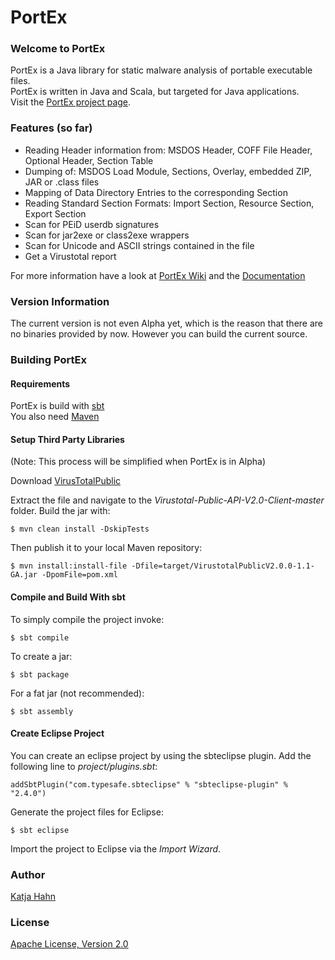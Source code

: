 PortEx
======

### Welcome to PortEx

PortEx is a Java library for static malware analysis of portable executable files.  
PortEx is written in Java and Scala, but targeted for Java applications.  
Visit the [PortEx project page](http://katjahahn.github.io/PortEx/).

### Features (so far)

* Reading Header information from: MSDOS Header, COFF File Header, Optional Header, Section Table
* Dumping of: MSDOS Load Module, Sections, Overlay, embedded ZIP, JAR or .class files
* Mapping of Data Directory Entries to the corresponding Section
* Reading Standard Section Formats: Import Section, Resource Section, Export Section
* Scan for PEiD userdb signatures
* Scan for jar2exe or class2exe wrappers
* Scan for Unicode and ASCII strings contained in the file
* Get a Virustotal report

For more information have a look at [PortEx Wiki](https://github.com/katjahahn/PortEx/wiki/Getting-Started) and the [Documentation](http://katjahahn.github.io/PortEx/javadocs/)

### Version Information

The current version is not even Alpha yet, which is the reason that there are no binaries provided by now. However you can build the current source.

### Building PortEx

#### Requirements

PortEx is build with [sbt](http://www.scala-sbt.org)  
You also need [Maven](https://maven.apache.org/)

#### Setup Third Party Libraries

(Note: This process will be simplified when PortEx is in Alpha)

Download [VirusTotalPublic](https://github.com/kdkanishka/Virustotal-Public-API-V2.0-Client/archive/master.zip)

Extract the file and navigate to the *Virustotal-Public-API-V2.0-Client-master* folder. Build the jar with:

```
$ mvn clean install -DskipTests
```

Then publish it to your local Maven repository:

```
$ mvn install:install-file -Dfile=target/VirustotalPublicV2.0.0-1.1-GA.jar -DpomFile=pom.xml
```

#### Compile and Build With sbt

To simply compile the project invoke:

```
$ sbt compile
```

To create a jar: 

```
$ sbt package
```

For a fat jar (not recommended):

```
$ sbt assembly
```

#### Create Eclipse Project

You can create an eclipse project by using the sbteclipse plugin.
Add the following line to *project/plugins.sbt*:

```
addSbtPlugin("com.typesafe.sbteclipse" % "sbteclipse-plugin" % "2.4.0")
```

Generate the project files for Eclipse:

```
$ sbt eclipse
```

Import the project to Eclipse via the *Import Wizard*.

### Author
[Katja Hahn](http://katjahahn.github.io/)

### License
[Apache License, Version 2.0](https://github.com/katjahahn/PortEx/blob/master/LICENSE)
